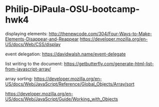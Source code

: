 # Philip-DiPaula-OSU-bootcamp-hwk4

displaying elements:
http://thenewcode.com/304/Four-Ways-to-Make-Elements-Disappear-and-Reappear
https://developer.mozilla.org/en-US/docs/Web/CSS/display

event delegation:
https://davidwalsh.name/event-delegate

list writing to the document:
https://getbutterfly.com/generate-html-list-from-javascript-array/

array sorting:
https://developer.mozilla.org/en-US/docs/Web/JavaScript/Reference/Global_Objects/Array/sort

https://developer.mozilla.org/en-US/docs/Web/JavaScript/Guide/Working_with_Objects

